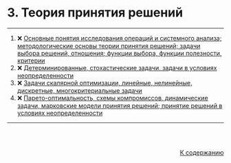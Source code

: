 #

<div id="md-top">
  <h1>3. Теория принятия решений</h1>
</div>

<hr/>
<ol>
  <li>❌ <a href="#1"> Основные понятия исследования операций и системного анализа; методологические основы теории принятия решений; задачи выбора решений, отношения; функции выбора, функции полезности, критерии </a></li>
  <li>❌ <a href="#2"> Детерминированные, стохастические задачи, задачи в условиях неопределенности </a></li>
  <li>❌ <a href="#3"> Задачи скалярной оптимизации, линейные, нелинейные, дискретные, многокритериальные задачи </a></li>
  <li>❌ <a href="#4"> Парето-оптимальность, схемы компромиссов, динамические задачи, марковские модели принятия решений; принятие решений в условиях неопределенности </a></li>
</ol>
<hr/>
<br />

##

<p align="right"><a href="#md-top">К содержанию</a></p>
